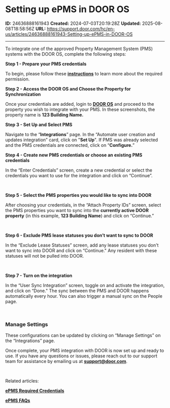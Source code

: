# Setting up ePMS in DOOR OS

**ID:** 24636888161943
**Created:** 2024-07-03T20:19:28Z
**Updated:** 2025-08-08T18:58:56Z
**URL:** https://support.door.com/hc/en-us/articles/24636888161943-Setting-up-ePMS-in-DOOR-OS

---

<p>To integrate one of the approved Property Management System (PMS) systems with the DOOR OS, complete the following steps:</p>
<p id="h_01H934DAST3B03H6J0H9RR0FRM"><strong>Step 1 - Prepare your PMS credentials</strong></p>
<p>To begin, please follow these <strong><span class="wysiwyg-underline"><a href="https://support.door.com/hc/en-us/articles/24636791664663-ePMS-Required-Credentials">instructions</a></span></strong> to learn more about the required permission. </p>
<p id="h_01H934DAST83GZPEK7J0FQR5WA"><strong>Step 2 - Access the DOOR OS and Choose the Property for Synchronization</strong></p>
<p>Once your credentials are added, login to <strong><span class="wysiwyg-underline"><a href="https://app.door.com/">DOOR OS</a></span></strong> and proceed to the property you wish to integrate with your PMS. In these screenshots, the property name is <strong>123 Building Name. </strong></p>
<p id="h_01H934DASTWCM3ANWXDTJ0V9N3"><strong>Step 3 - Set Up and Select PMS</strong></p>
<p>Navigate to the “<strong>Integrations</strong>” page. In the “Automate user creation and updates integration” card, c<span style="font-family: -apple-system, BlinkMacSystemFont, 'Segoe UI', Helvetica, Arial, sans-serif;">lick on "</span><strong style="font-family: -apple-system, BlinkMacSystemFont, 'Segoe UI', Helvetica, Arial, sans-serif;">Set Up</strong><span style="font-family: -apple-system, BlinkMacSystemFont, 'Segoe UI', Helvetica, Arial, sans-serif;">". If PMS was already selected and the PMS credentials are connected, click on “<strong>Configure.</strong>”</span></p>
<p id="h_01H934DAST3Z3KJPMGKNMV6PX6"><strong>Step 4 - Create new PMS credentials or choose an existing PMS credentials</strong></p>
<p>In the “Enter Credentials” screen, create a new credential or select the credentials you want to use for the integration and click on “Continue”.</p>
<p> </p>
<p id="h_01H934DASTDR6G2RWG1QMGAPHF"><strong>Step 5 - Select the PMS properties you would like to sync into DOOR</strong></p>
<p id="h_01J1X3VE03ZA27G0K6GQ0P0A5K">After choosing your credentials, in the “Attach Property IDs” screen, select the PMS properties you want to sync into the <strong>currently active DOOR property</strong> (in this example, <strong>123 Building Name</strong>) and click on “Continue.”</p>
<p> </p>
<p id="h_01H934DASTJ8Y1SJX6FJS7J790"><strong>Step 6 - Exclude PMS lease statuses you don’t want to sync to DOOR</strong></p>
<p id="h_01J1X3VE03JYGBM9DMGRVYJK04">In the “Exclude Lease Statuses” screen, add any lease statuses you don't want to sync into DOOR and click on “Continue." Any resident with these statuses will not be pulled into DOOR.</p>
<p id="h_01JJW27WP4C4E1FKM7GEAN7WYR"> </p>
<p id="h_01H934DASTEHJ8J4K5B338XH97"><strong>Step 7 - Turn on the integration</strong></p>
<p id="h_01H934DAST61AW0D3KB9JWNJZZ">In the “User Sync Integration” screen, toggle on and activate the integration, and click on “Done." The sync between the PMS and DOOR happens automatically every hour. You can also trigger a manual sync on the People page.</p>
<p> </p>
<h3 id="h_01H934DASTV9YRVF3FNC5W2NGN">Manage Settings</h3>
<p>These configurations can be updated by clicking on “Manage Settings” on the “Integrations” page.</p>
<p>Once complete, your PMS integration with DOOR is now set up and ready to use. If you have any questions or issues, please reach out to our support team for assistance by emailing us at <a href="mailto:doorman@door.com"><strong><span class="wysiwyg-underline">support@door.com</span></strong></a>.</p>
<p> </p>
<p>Related articles:</p>
<p><strong><span class="wysiwyg-underline"><a href="https://support.door.com/hc/en-us/articles/24636791664663-ePMS-Required-Credentials">ePMS Required Credentials</a></span></strong></p>
<p><a href="https://support.door.com/hc/en-us/articles/24635368136343-ePMS-FAQs"><strong><span class="wysiwyg-underline">ePMS FAQs</span></strong></a></p>
